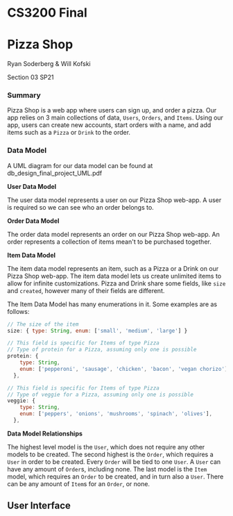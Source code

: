 # CS3200 Final

# Pizza Shop

Ryan Soderberg & Will Kofski

Section 03 SP21

### Summary

Pizza Shop is a web app where users can sign up, and order a pizza. Our app relies on 3 main collections of data, `Users`, `Orders`, and `Items`. Using our app, users can create new accounts, start orders with a name, and add items such as a `Pizza` or `Drink` to the order. 

### Data Model

A UML diagram for our data model can be found at db_design_final_project_UML.pdf

**User Data Model**

The user data model represents a user on our Pizza Shop web-app. A user is required so we can see who an order belongs to. 

**Order Data Model**

The order data model represents an order on our Pizza Shop web-app. An order represents a collection of items mean't to be purchased together.

**Item Data Model**

The item data model represents an item, such as a Pizza or a Drink on our Pizza Shop web-app. The item data model lets us create unlimited items to allow for infinite customizations. Pizza and Drink share some fields, like `size` and `created`, however many of their fields are different. 

The Item Data Model has many enumerations in it. Some examples are as follows:

```jsx
// The size of the item
size: { type: String, enum: ['small', 'medium', 'large'] }

// This field is specific for Items of type Pizza
// Type of protein for a Pizza, assuming only one is possible
protein: {
    type: String,
    enum: ['pepperoni', 'sausage', 'chicken', 'bacon', 'vegan chorizo'],
  },

// This field is specific for Items of type Pizza
// Type of veggie for a Pizza, assuming only one is possible
veggie: {
    type: String,
    enum: ['peppers', 'onions', 'mushrooms', 'spinach', 'olives'],
  },
```

**Data Model Relationships**

The highest level model is the `User`, which does not require any other models to be created. The second highest is the `Order`, which requires a `User` in order to be created. Every `Order` will be tied to one `User`. A `User` can have any amount of `Order`s, including none. The last model is the `Item` model, which requires an `Order` to be created, and in turn also a `User`. There can be any amount of `Item`s for an `Order`, or none.

## User Interface

